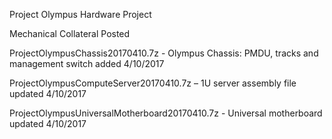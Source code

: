 Project Olympus Hardware Project

Mechanical Collateral Posted

ProjectOlympusChassis20170410.7z - Olympus Chassis: PMDU, tracks and management switch added 4/10/2017

ProjectOlympusComputeServer20170410.7z – 1U server assembly file updated 4/10/2017

ProjectOlympusUniversalMotherboard20170410.7z - Universal motherboard updated 4/10/2017
